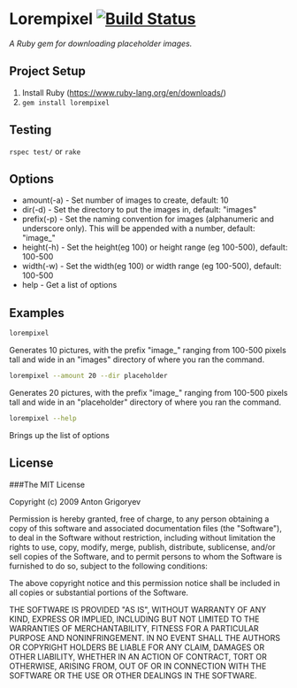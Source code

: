 # Lorempixel [![Build Status](https://travis-ci.org/xeraseth/lorempixel_gem.png)](https://travis-ci.org/xeraseth/lorempixel_gem)

_A Ruby gem for downloading placeholder images._

## Project Setup

1. Install Ruby (https://www.ruby-lang.org/en/downloads/)
2. ```gem install lorempixel ```


## Testing

```rspec test/```
or
```rake```


## Options

* amount(-a) - Set number of images to create, default: 10
* dir(-d) - Set the directory to put the images in, default: "images"
* prefix(-p) - Set the naming convention for images (alphanumeric and underscore only). This will be appended with a number, default: "image_"
* height(-h) - Set the height(eg 100) or height range (eg 100-500), default: 100-500
* width(-w) - Set the width(eg 100) or width range (eg 100-500), default: 100-500
* help - Get a list of options


## Examples

```sh
lorempixel
```
Generates 10 pictures, with the prefix "image_" ranging from 100-500 pixels tall and wide in an "images" directory of where you ran the command.

```sh
lorempixel --amount 20 --dir placeholder
```
Generates 20 pictures, with the prefix "image_" ranging from 100-500 pixels tall and wide in an "placeholder" directory of where you ran the command.

```sh
lorempixel --help
```
Brings up the list of options


## License
###The MIT License

Copyright (c) 2009 Anton Grigoryev

Permission is hereby granted, free of charge, to any person obtaining a copy
of this software and associated documentation files (the "Software"), to deal
in the Software without restriction, including without limitation the rights
to use, copy, modify, merge, publish, distribute, sublicense, and/or sell
copies of the Software, and to permit persons to whom the Software is
furnished to do so, subject to the following conditions:

The above copyright notice and this permission notice shall be included in
all copies or substantial portions of the Software.

THE SOFTWARE IS PROVIDED "AS IS", WITHOUT WARRANTY OF ANY KIND, EXPRESS OR
IMPLIED, INCLUDING BUT NOT LIMITED TO THE WARRANTIES OF MERCHANTABILITY,
FITNESS FOR A PARTICULAR PURPOSE AND NONINFRINGEMENT. IN NO EVENT SHALL THE
AUTHORS OR COPYRIGHT HOLDERS BE LIABLE FOR ANY CLAIM, DAMAGES OR OTHER
LIABILITY, WHETHER IN AN ACTION OF CONTRACT, TORT OR OTHERWISE, ARISING FROM,
OUT OF OR IN CONNECTION WITH THE SOFTWARE OR THE USE OR OTHER DEALINGS IN
THE SOFTWARE.
